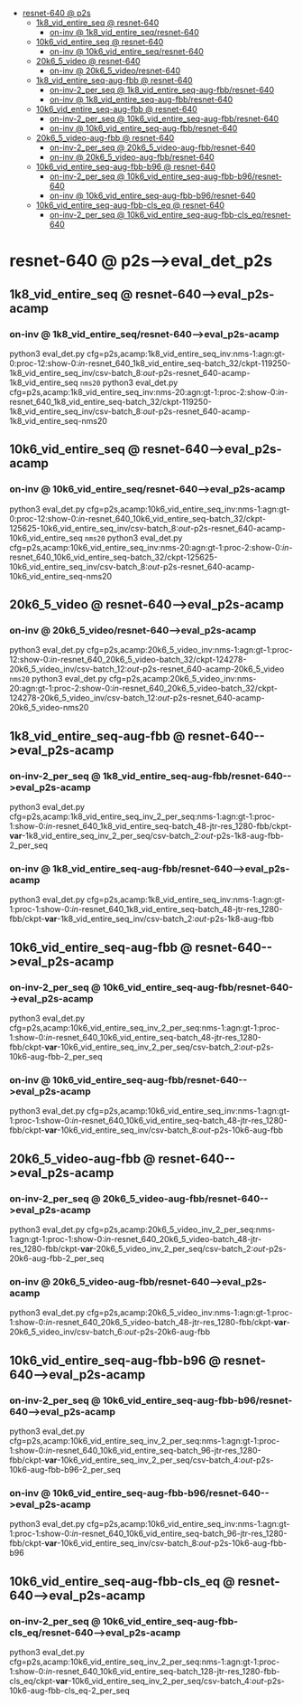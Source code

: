 <!-- MarkdownTOC -->

- [resnet-640       @ p2s](#resnet_640___p2_s_)
    - [1k8_vid_entire_seq       @ resnet-640](#1k8_vid_entire_seq___resnet_640_)
        - [on-inv       @ 1k8_vid_entire_seq/resnet-640](#on_inv___1k8_vid_entire_seq_resnet_64_0_)
    - [10k6_vid_entire_seq       @ resnet-640](#10k6_vid_entire_seq___resnet_640_)
        - [on-inv       @ 10k6_vid_entire_seq/resnet-640](#on_inv___10k6_vid_entire_seq_resnet_640_)
    - [20k6_5_video       @ resnet-640](#20k6_5_video___resnet_640_)
        - [on-inv       @ 20k6_5_video/resnet-640](#on_inv___20k6_5_video_resnet_64_0_)
    - [1k8_vid_entire_seq-aug-fbb       @ resnet-640](#1k8_vid_entire_seq_aug_fbb___resnet_640_)
        - [on-inv-2_per_seq       @ 1k8_vid_entire_seq-aug-fbb/resnet-640](#on_inv_2_per_seq___1k8_vid_entire_seq_aug_fbb_resnet_64_0_)
        - [on-inv       @ 1k8_vid_entire_seq-aug-fbb/resnet-640](#on_inv___1k8_vid_entire_seq_aug_fbb_resnet_64_0_)
    - [10k6_vid_entire_seq-aug-fbb       @ resnet-640](#10k6_vid_entire_seq_aug_fbb___resnet_640_)
        - [on-inv-2_per_seq       @ 10k6_vid_entire_seq-aug-fbb/resnet-640](#on_inv_2_per_seq___10k6_vid_entire_seq_aug_fbb_resnet_640_)
        - [on-inv       @ 10k6_vid_entire_seq-aug-fbb/resnet-640](#on_inv___10k6_vid_entire_seq_aug_fbb_resnet_640_)
    - [20k6_5_video-aug-fbb       @ resnet-640](#20k6_5_video_aug_fbb___resnet_640_)
        - [on-inv-2_per_seq       @ 20k6_5_video-aug-fbb/resnet-640](#on_inv_2_per_seq___20k6_5_video_aug_fbb_resnet_64_0_)
        - [on-inv       @ 20k6_5_video-aug-fbb/resnet-640](#on_inv___20k6_5_video_aug_fbb_resnet_64_0_)
    - [10k6_vid_entire_seq-aug-fbb-b96       @ resnet-640](#10k6_vid_entire_seq_aug_fbb_b96___resnet_640_)
        - [on-inv-2_per_seq       @ 10k6_vid_entire_seq-aug-fbb-b96/resnet-640](#on_inv_2_per_seq___10k6_vid_entire_seq_aug_fbb_b96_resnet_640_)
        - [on-inv       @ 10k6_vid_entire_seq-aug-fbb-b96/resnet-640](#on_inv___10k6_vid_entire_seq_aug_fbb_b96_resnet_640_)
    - [10k6_vid_entire_seq-aug-fbb-cls_eq       @ resnet-640](#10k6_vid_entire_seq_aug_fbb_cls_eq___resnet_640_)
        - [on-inv-2_per_seq       @ 10k6_vid_entire_seq-aug-fbb-cls_eq/resnet-640](#on_inv_2_per_seq___10k6_vid_entire_seq_aug_fbb_cls_eq_resnet_64_0_)

<!-- /MarkdownTOC -->
<a id="resnet_640___p2_s_"></a>
# resnet-640       @ p2s-->eval_det_p2s
<a id="1k8_vid_entire_seq___resnet_640_"></a>
## 1k8_vid_entire_seq       @ resnet-640-->eval_p2s-acamp
<a id="on_inv___1k8_vid_entire_seq_resnet_64_0_"></a>
### on-inv       @ 1k8_vid_entire_seq/resnet-640-->eval_p2s-acamp
python3 eval_det.py cfg=p2s,acamp:1k8_vid_entire_seq_inv:nms-1:agn:gt-0:proc-12:show-0:_in_-resnet_640_1k8_vid_entire_seq-batch_32/ckpt-119250-1k8_vid_entire_seq_inv/csv-batch_8:_out_-p2s-resnet_640-acamp-1k8_vid_entire_seq
`nms20`
python3 eval_det.py cfg=p2s,acamp:1k8_vid_entire_seq_inv:nms-20:agn:gt-1:proc-2:show-0:_in_-resnet_640_1k8_vid_entire_seq-batch_32/ckpt-119250-1k8_vid_entire_seq_inv/csv-batch_8:_out_-p2s-resnet_640-acamp-1k8_vid_entire_seq-nms20

<a id="10k6_vid_entire_seq___resnet_640_"></a>
## 10k6_vid_entire_seq       @ resnet-640-->eval_p2s-acamp
<a id="on_inv___10k6_vid_entire_seq_resnet_640_"></a>
### on-inv       @ 10k6_vid_entire_seq/resnet-640-->eval_p2s-acamp
python3 eval_det.py cfg=p2s,acamp:10k6_vid_entire_seq_inv:nms-1:agn:gt-0:proc-12:show-0:_in_-resnet_640_10k6_vid_entire_seq-batch_32/ckpt-125625-10k6_vid_entire_seq_inv/csv-batch_8:_out_-p2s-resnet_640-acamp-10k6_vid_entire_seq
`nms20`
python3 eval_det.py cfg=p2s,acamp:10k6_vid_entire_seq_inv:nms-20:agn:gt-1:proc-2:show-0:_in_-resnet_640_10k6_vid_entire_seq-batch_32/ckpt-125625-10k6_vid_entire_seq_inv/csv-batch_8:_out_-p2s-resnet_640-acamp-10k6_vid_entire_seq-nms20

<a id="20k6_5_video___resnet_640_"></a>
## 20k6_5_video       @ resnet-640-->eval_p2s-acamp
<a id="on_inv___20k6_5_video_resnet_64_0_"></a>
### on-inv       @ 20k6_5_video/resnet-640-->eval_p2s-acamp
python3 eval_det.py cfg=p2s,acamp:20k6_5_video_inv:nms-1:agn:gt-1:proc-12:show-0:_in_-resnet_640_20k6_5_video-batch_32/ckpt-124278-20k6_5_video_inv/csv-batch_12:_out_-p2s-resnet_640-acamp-20k6_5_video
`nms20`
python3 eval_det.py cfg=p2s,acamp:20k6_5_video_inv:nms-20:agn:gt-1:proc-2:show-0:_in_-resnet_640_20k6_5_video-batch_32/ckpt-124278-20k6_5_video_inv/csv-batch_12:_out_-p2s-resnet_640-acamp-20k6_5_video-nms20

<a id="1k8_vid_entire_seq_aug_fbb___resnet_640_"></a>
## 1k8_vid_entire_seq-aug-fbb       @ resnet-640-->eval_p2s-acamp
<a id="on_inv_2_per_seq___1k8_vid_entire_seq_aug_fbb_resnet_64_0_"></a>
### on-inv-2_per_seq       @ 1k8_vid_entire_seq-aug-fbb/resnet-640-->eval_p2s-acamp
python3 eval_det.py cfg=p2s,acamp:1k8_vid_entire_seq_inv_2_per_seq:nms-1:agn:gt-1:proc-1:show-0:_in_-resnet_640_1k8_vid_entire_seq-batch_48-jtr-res_1280-fbb/ckpt-__var__-1k8_vid_entire_seq_inv_2_per_seq/csv-batch_2:_out_-p2s-1k8-aug-fbb-2_per_seq
<a id="on_inv___1k8_vid_entire_seq_aug_fbb_resnet_64_0_"></a>
### on-inv       @ 1k8_vid_entire_seq-aug-fbb/resnet-640-->eval_p2s-acamp
python3 eval_det.py cfg=p2s,acamp:1k8_vid_entire_seq_inv:nms-1:agn:gt-1:proc-1:show-0:_in_-resnet_640_1k8_vid_entire_seq-batch_48-jtr-res_1280-fbb/ckpt-__var__-1k8_vid_entire_seq_inv/csv-batch_2:_out_-p2s-1k8-aug-fbb

<a id="10k6_vid_entire_seq_aug_fbb___resnet_640_"></a>
## 10k6_vid_entire_seq-aug-fbb       @ resnet-640-->eval_p2s-acamp
<a id="on_inv_2_per_seq___10k6_vid_entire_seq_aug_fbb_resnet_640_"></a>
### on-inv-2_per_seq       @ 10k6_vid_entire_seq-aug-fbb/resnet-640-->eval_p2s-acamp
python3 eval_det.py cfg=p2s,acamp:10k6_vid_entire_seq_inv_2_per_seq:nms-1:agn:gt-1:proc-1:show-0:_in_-resnet_640_10k6_vid_entire_seq-batch_48-jtr-res_1280-fbb/ckpt-__var__-10k6_vid_entire_seq_inv_2_per_seq/csv-batch_2:_out_-p2s-10k6-aug-fbb-2_per_seq
<a id="on_inv___10k6_vid_entire_seq_aug_fbb_resnet_640_"></a>
### on-inv       @ 10k6_vid_entire_seq-aug-fbb/resnet-640-->eval_p2s-acamp
python3 eval_det.py cfg=p2s,acamp:10k6_vid_entire_seq_inv:nms-1:agn:gt-1:proc-1:show-0:_in_-resnet_640_10k6_vid_entire_seq-batch_48-jtr-res_1280-fbb/ckpt-__var__-10k6_vid_entire_seq_inv/csv-batch_8:_out_-p2s-10k6-aug-fbb

<a id="20k6_5_video_aug_fbb___resnet_640_"></a>
## 20k6_5_video-aug-fbb       @ resnet-640-->eval_p2s-acamp
<a id="on_inv_2_per_seq___20k6_5_video_aug_fbb_resnet_64_0_"></a>
### on-inv-2_per_seq       @ 20k6_5_video-aug-fbb/resnet-640-->eval_p2s-acamp
python3 eval_det.py cfg=p2s,acamp:20k6_5_video_inv_2_per_seq:nms-1:agn:gt-1:proc-1:show-0:_in_-resnet_640_20k6_5_video-batch_48-jtr-res_1280-fbb/ckpt-__var__-20k6_5_video_inv_2_per_seq/csv-batch_2:_out_-p2s-20k6-aug-fbb-2_per_seq
<a id="on_inv___20k6_5_video_aug_fbb_resnet_64_0_"></a>
### on-inv       @ 20k6_5_video-aug-fbb/resnet-640-->eval_p2s-acamp
python3 eval_det.py cfg=p2s,acamp:20k6_5_video_inv:nms-1:agn:gt-1:proc-1:show-0:_in_-resnet_640_20k6_5_video-batch_48-jtr-res_1280-fbb/ckpt-__var__-20k6_5_video_inv/csv-batch_6:_out_-p2s-20k6-aug-fbb

<a id="10k6_vid_entire_seq_aug_fbb_b96___resnet_640_"></a>
## 10k6_vid_entire_seq-aug-fbb-b96       @ resnet-640-->eval_p2s-acamp
<a id="on_inv_2_per_seq___10k6_vid_entire_seq_aug_fbb_b96_resnet_640_"></a>
### on-inv-2_per_seq       @ 10k6_vid_entire_seq-aug-fbb-b96/resnet-640-->eval_p2s-acamp
python3 eval_det.py cfg=p2s,acamp:10k6_vid_entire_seq_inv_2_per_seq:nms-1:agn:gt-1:proc-1:show-0:_in_-resnet_640_10k6_vid_entire_seq-batch_96-jtr-res_1280-fbb/ckpt-__var__-10k6_vid_entire_seq_inv_2_per_seq/csv-batch_4:_out_-p2s-10k6-aug-fbb-b96-2_per_seq
<a id="on_inv___10k6_vid_entire_seq_aug_fbb_b96_resnet_640_"></a>
### on-inv       @ 10k6_vid_entire_seq-aug-fbb-b96/resnet-640-->eval_p2s-acamp
python3 eval_det.py cfg=p2s,acamp:10k6_vid_entire_seq_inv:nms-1:agn:gt-1:proc-1:show-0:_in_-resnet_640_10k6_vid_entire_seq-batch_96-jtr-res_1280-fbb/ckpt-__var__-10k6_vid_entire_seq_inv/csv-batch_8:_out_-p2s-10k6-aug-fbb-b96

<a id="10k6_vid_entire_seq_aug_fbb_cls_eq___resnet_640_"></a>
## 10k6_vid_entire_seq-aug-fbb-cls_eq       @ resnet-640-->eval_p2s-acamp
<a id="on_inv_2_per_seq___10k6_vid_entire_seq_aug_fbb_cls_eq_resnet_64_0_"></a>
### on-inv-2_per_seq       @ 10k6_vid_entire_seq-aug-fbb-cls_eq/resnet-640-->eval_p2s-acamp
python3 eval_det.py cfg=p2s,acamp:10k6_vid_entire_seq_inv_2_per_seq:nms-1:agn:gt-1:proc-1:show-0:_in_-resnet_640_10k6_vid_entire_seq-batch_128-jtr-res_1280-fbb-cls_eq/ckpt-__var__-10k6_vid_entire_seq_inv_2_per_seq/csv-batch_4:_out_-p2s-10k6-aug-fbb-cls_eq-2_per_seq

